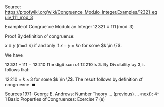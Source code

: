 # 

Source: https://proofwiki.org/wiki/Congruence_Modulo_Integer/Examples/12321_equiv_111_mod_3

Example of Congruence Modulo an Integer
$12 \, 321 \equiv 111 \pmod 3$


Proof
By definition of congruence:

$x \equiv y \pmod n$ if and only if $x - y = k n$
for some $k \in \Z$.

We have:

$12 \, 321 - 111 = 12 \, 210$
The digit sum of $12 \, 210$ is $3$.
By Divisibility by 3, it follows that:

$12 \, 210 = k \times 3$
for some $k \in \Z$.
The result follows by definition of congruence.
$\blacksquare$


Sources
1971: George E. Andrews: Number Theory ... (previous) ... (next): $\text {4-1}$ Basic Properties of Congruences: Exercise $7 \ \text{(e)}$




